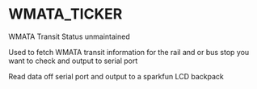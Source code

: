 # WMATA_TICKER
WMATA Transit Status unmaintained

Used to fetch WMATA transit information for the rail and or bus stop you want to check and output to serial port

Read data off serial port and output to a sparkfun LCD backpack
